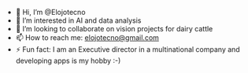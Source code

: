 - 👋 Hi, I’m @Elojotecno
- 👀 I’m interested in AI and data analysis
- 💞️ I’m looking to collaborate on vision projects for dairy cattle
- 📫 How to reach me: elojotecno@gmail.com
- ⚡ Fun fact: I am an Executive director in a multinational company and developing apps is my hobby :-)

<!---
Elojotecno/Elojotecno is a ✨ special ✨ repository because its `README.md` (this file) appears on your GitHub profile.
You can click the Preview link to take a look at your changes.
--->
